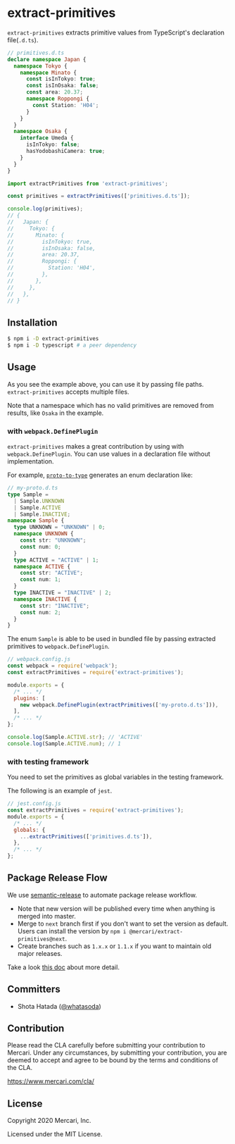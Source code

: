 # extract-primitives

`extract-primitives` extracts primitive values from TypeScript's declaration file(`.d.ts`).

```ts
// primitives.d.ts
declare namespace Japan {
  namespace Tokyo {
    namespace Minato {
      const isInTokyo: true;
      const isInOsaka: false;
      const area: 20.37;
      namespace Roppongi {
        const Station: 'H04';
      }
    }
  }
  namespace Osaka {
    interface Umeda {
      isInTokyo: false;
      hasYodobashiCamera: true;
    }
  }
}
```

```ts
import extractPrimitives from 'extract-primitives';

const primitives = extractPrimitives(['primitives.d.ts']);

console.log(primitives);
// {
//   Japan: {
//     Tokyo: {
//       Minato: {
//         isInTokyo: true,
//         isInOsaka: false,
//         area: 20.37,
//         Roppongi: {
//           Station: 'H04',
//         },
//       },
//     },
//   },
// }
```

## Installation

```sh
$ npm i -D extract-primitives
$ npm i -D typescript # a peer dependency
```

## Usage

As you see the example above, you can use it by passing file paths. `extract-primitives` accepts multiple files.

Note that a namespace which has no valid primitives are removed from results, like `Osaka` in the example.

### with `webpack.DefinePlugin`

`extract-primitives` makes a great contribution by using with `webpack.DefinePlugin`. You can use values in a declaration file without implementation.

For example, [`proto-to-type`](https://github.com/mercari/proto-to-type) generates an enum declaration like:
```ts
// my-proto.d.ts
type Sample =
  | Sample.UNKNOWN
  | Sample.ACTIVE
  | Sample.INACTIVE;
namespace Sample {
  type UNKNOWN = "UNKNOWN" | 0;
  namespace UNKNOWN {
    const str: "UNKNOWN";
    const num: 0;
  }
  type ACTIVE = "ACTIVE" | 1;
  namespace ACTIVE {
    const str: "ACTIVE";
    const num: 1;
  }
  type INACTIVE = "INACTIVE" | 2;
  namespace INACTIVE {
    const str: "INACTIVE";
    const num: 2;
  }
}
```

The enum `Sample` is able to be used in bundled file by passing extracted primitives to `webpack.DefinePlugin`.

```js
// webpack.config.js
const webpack = require('webpack');
const extractPrimitives = require('extract-primitives');

module.exports = {
  /* ... */
  plugins: [
    new webpack.DefinePlugin(extractPrimitives(['my-proto.d.ts'])),
  ],
  /* ... */
};
```

```ts
console.log(Sample.ACTIVE.str); // 'ACTIVE'
console.log(Sample.ACTIVE.num); // 1
```

### with testing framework

You need to set the primitives as global variables in the testing framework.

The following is an example of `jest`.

```js
// jest.config.js
const extractPrimitives = require('extract-primitives');
module.exports = {
  /* ... */
  globals: {
    ...extractPrimitives(['primitives.d.ts']),
  },
  /* ... */
};
```

## Package Release Flow

We use [semantic-release](https://github.com/semantic-release/semantic-release) to automate package release workflow.

- Note that new version will be published every time when anything is merged into master.
- Merge to `next` branch first if you don't want to set the version as default. Users can install the version by `npm i @mercari/extract-primitives@next`.
- Create branches such as `1.x.x` or `1.1.x` if you want to maintain old major releases.

Take a look [this doc](https://github.com/semantic-release/semantic-release/blob/master/docs/usage/workflow-configuration.md#branch-types) about more detail.

## Committers

 * Shota Hatada ([@whatasoda](https://github.com/whatasoda))

## Contribution

Please read the CLA carefully before submitting your contribution to Mercari.
Under any circumstances, by submitting your contribution, you are deemed to accept and agree to be bound by the terms and conditions of the CLA.

https://www.mercari.com/cla/

## License

Copyright 2020 Mercari, Inc.

Licensed under the MIT License.
